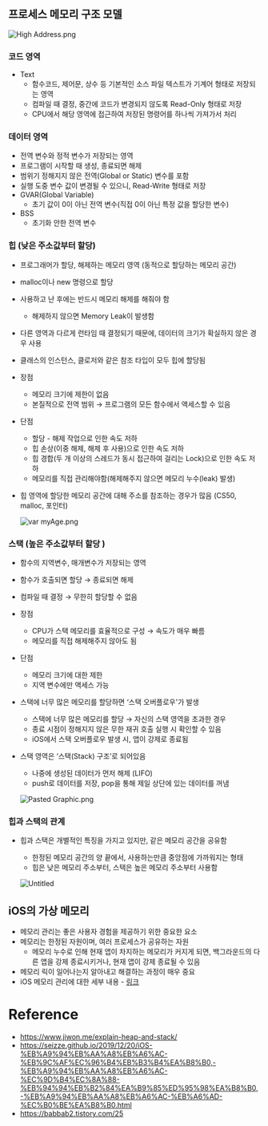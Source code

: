 ## 프로세스 메모리 구조 모델

![High Address.png](https://s3.us-west-2.amazonaws.com/secure.notion-static.com/4354a87a-feb8-4efb-a67d-a794ae2fdb8c/High_Address.png?X-Amz-Algorithm=AWS4-HMAC-SHA256&X-Amz-Content-Sha256=UNSIGNED-PAYLOAD&X-Amz-Credential=AKIAT73L2G45EIPT3X45%2F20220916%2Fus-west-2%2Fs3%2Faws4_request&X-Amz-Date=20220916T142149Z&X-Amz-Expires=86400&X-Amz-Signature=df804045220d7c7d8b821488808b39637779343274c30152da7ba4c70c79bed3&X-Amz-SignedHeaders=host&response-content-disposition=filename%20%3D%22High%2520Address.png%22&x-id=GetObject)

### 코드 영역

- Text
    - 함수코드, 제어문, 상수 등 기본적인 소스 파일 텍스트가 기계어 형태로 저장되는 영역
    - 컴파일 때 결정, 중간에 코드가 변경되지 않도록 Read-Only 형태로 저장
    - CPU에서 해당 영역에 접근하여 저장된 명령어를 하나씩 가져가서 처리

### 데이터 영역

- 전역 변수와 정적 변수가 저장되는 영역
- 프로그램이 시작할 때 생성, 종료되면 해제
- 범위기 정해지지 않은 전역(Global or Static) 변수를 포함
- 실행 도중 변수 값이 변경될 수 있으니, Read-Write 형태로 저장
- GVAR(Global Variable)
    - 초기 값이 0이 아닌 전역 변수(직접 0이 아닌 특정 값을 할당한 변수)
- BSS
    - 초기화 안한 전역 변수

### 힙 (낮은 주소값부터 할당)

- 프로그래머가 할당, 해제하는 메모리 영역 (동적으로 할당하는 메모리 공간)
- malloc이나 new 명령으로 할당
- 사용하고 난 후에는 반드시 메모리 해제를 해줘야 함
    - 해제하지 않으면 Memory Leak이 발생함
- 다른 영역과 다르게 런타임 때 결정되기 때문에, 데이터의 크기가 확실하지 않은 경우 사용
- 클래스의 인스턴스, 클로저와 같은 참조 타입이 모두 힙에 할당됨
- 장점
    - 메모리 크기에 제한이 없음
    - 본질적으로 전역 범위 → 프로그램의 모든 함수에서 액세스할 수 있음
- 단점
    - 할당 - 해제 작업으로 인한 속도 저하
    - 힙 손상(이중 해제, 해제 후 사용)으로 인한 속도 저하
    - 힙 경합(두 개 이상의 스레드가 동시 접근하여 걸리는 Lock)으로 인한 속도 저하
    - 메모리를 직접 관리해야함(해제해주지 않으면 메모리 누수(leak) 발생)
- 힙 영역에 할당한 메모리 공간에 대해 주소를 참조하는 경우가 많음 (CS50, malloc, 포인터)
    
    ![var myAge.png](https://s3.us-west-2.amazonaws.com/secure.notion-static.com/e18a6ca5-a741-422e-8061-180ff15e8423/var_myAge.png?X-Amz-Algorithm=AWS4-HMAC-SHA256&X-Amz-Content-Sha256=UNSIGNED-PAYLOAD&X-Amz-Credential=AKIAT73L2G45EIPT3X45%2F20220916%2Fus-west-2%2Fs3%2Faws4_request&X-Amz-Date=20220916T142909Z&X-Amz-Expires=86400&X-Amz-Signature=14c48fae501cd551093c532b2e78617973f6019873bf1a2df0ca088af84a7103&X-Amz-SignedHeaders=host&response-content-disposition=filename%20%3D%22var%2520myAge.png%22&x-id=GetObject)
    

### 스택 (높은 주소값부터 할당 )

- 함수의 지역변수, 매개변수가 저장되는 영역
- 함수가 호출되면 할당 → 종료되면 해제
- 컴파일 때 결정 → 무한히 할당할 수 없음
- 장점
    - CPU가 스택 메모리를 효율적으로 구성 → 속도가 매우 빠름
    - 메모리를 직접 해제해주지 않아도 됨
- 단점
    - 메모리 크기에 대한 제한
    - 지역 변수에만 액세스 가능
- 스택에 너무 많은 메모리를 할당하면 ‘스택 오버플로우'가 발생
    - 스택에 너무 많은 메모리를 할당 → 자신의 스택 영역을 초과한 경우
    - 종료 시점이 정해지지 않은 무한 재귀 호출 실행 시 확인할 수 있음
    - iOS에서 스택 오버플로우 발생 시, 앱이 강제로 종료됨
- 스택 영역은 ‘스택(Stack) 구조’로 되어있음
    - 나중에 생성된 데이터가 먼저 해제 (LIFO)
    - push로 데이터를 저장, pop을 통해 제일 상단에 있는 데이터를 꺼냄
    
    ![Pasted Graphic.png](https://s3.us-west-2.amazonaws.com/secure.notion-static.com/a35d6c1e-93f7-445e-87e5-f5341ed0fba2/Pasted_Graphic.png?X-Amz-Algorithm=AWS4-HMAC-SHA256&X-Amz-Content-Sha256=UNSIGNED-PAYLOAD&X-Amz-Credential=AKIAT73L2G45EIPT3X45%2F20220916%2Fus-west-2%2Fs3%2Faws4_request&X-Amz-Date=20220916T142930Z&X-Amz-Expires=86400&X-Amz-Signature=9f44e2131a3fc7e4eb8da0a2f6fd1d7418962c97d1200ddee0c7d13278b80a0c&X-Amz-SignedHeaders=host&response-content-disposition=filename%20%3D%22Pasted%2520Graphic.png%22&x-id=GetObject)
    

### 힙과 스택의 관계

- 힙과 스택은 개별적인 특징을 가지고 있지만, 같은 메모리 공간을 공유함
    - 한정된 메모리 공간의 양 끝에서, 사용하는만큼 중앙점에 가까워지는 형태
    - 힙은 낮은 메모리 주소부터, 스택은 높은 메모리 주소부터 사용함
    
    ![Untitled](https://s3.us-west-2.amazonaws.com/secure.notion-static.com/6afd39a4-7820-423f-969e-a7e432c085a2/Untitled.png?X-Amz-Algorithm=AWS4-HMAC-SHA256&X-Amz-Content-Sha256=UNSIGNED-PAYLOAD&X-Amz-Credential=AKIAT73L2G45EIPT3X45%2F20220916%2Fus-west-2%2Fs3%2Faws4_request&X-Amz-Date=20220916T142949Z&X-Amz-Expires=86400&X-Amz-Signature=f26ab1dabc5150780cb709f7b3bf8cec43d7558aa78fcef30a396bd959aa4d5a&X-Amz-SignedHeaders=host&response-content-disposition=filename%20%3D%22Untitled.png%22&x-id=GetObject)
    

## iOS의 가상 메모리

- 메모리 관리는 좋은 사용자 경험을 제공하기 위한 중요한 요소
- 메모리는 한정된 자원이며, 여러 프로세스가 공유하는 자원
    - 메모리 누수로 인해 현재 앱이 차지하는 메모리가 커지게 되면, 백그라운드의 다른 앱을 강제 종료시키거나, 현재 앱이 강제 종료될 수 있음
- 메모리 릭이 일어나는지 알아내고 해결하는 과정이 매우 중요
- iOS 메모리 관리에 대한 세부 내용 - [링크](https://seizze.github.io/2019/12/20/iOS-%EB%A9%94%EB%AA%A8%EB%A6%AC-%EB%9C%AF%EC%96%B4%EB%B3%B4%EA%B8%B0,-%EB%A9%94%EB%AA%A8%EB%A6%AC-%EC%9D%B4%EC%8A%88-%EB%94%94%EB%B2%84%EA%B9%85%ED%95%98%EA%B8%B0,-%EB%A9%94%EB%AA%A8%EB%A6%AC-%EB%A6%AD-%EC%B0%BE%EA%B8%B0.html)

# Reference

- https://www.jiwon.me/explain-heap-and-stack/
- https://seizze.github.io/2019/12/20/iOS-%EB%A9%94%EB%AA%A8%EB%A6%AC-%EB%9C%AF%EC%96%B4%EB%B3%B4%EA%B8%B0,-%EB%A9%94%EB%AA%A8%EB%A6%AC-%EC%9D%B4%EC%8A%88-%EB%94%94%EB%B2%84%EA%B9%85%ED%95%98%EA%B8%B0,-%EB%A9%94%EB%AA%A8%EB%A6%AC-%EB%A6%AD-%EC%B0%BE%EA%B8%B0.html
- https://babbab2.tistory.com/25
